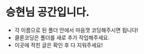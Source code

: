 # 승현님 공간입니다.

- 각 이름으로 된 폴더 안에서 마음껏 코딩해주시면 됩니다!
- 클론코딩은 폴더를 새로 추가 작업해주세요.
- 이곳에 적힌 글은 확인 후 다 지워주세요!

